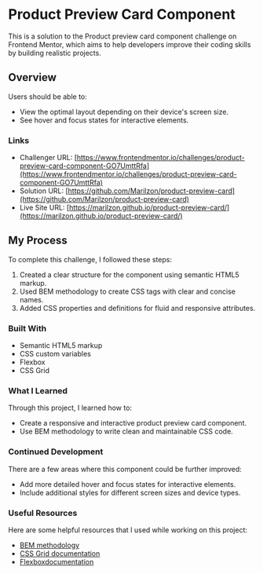 # Product Preview Card Component

This is a solution to the Product preview card component challenge on Frontend Mentor, which aims to help developers improve their coding skills by building realistic projects.

## Overview

Users should be able to:

- View the optimal layout depending on their device's screen size.
- See hover and focus states for interactive elements.

### Links
- Challenger URL: [https://www.frontendmentor.io/challenges/product-preview-card-component-GO7UmttRfa](https://www.frontendmentor.io/challenges/product-preview-card-component-GO7UmttRfa)
- Solution URL: [https://github.com/Marilzon/product-preview-card](https://github.com/Marilzon/product-preview-card)
- Live Site URL: [https://marilzon.github.io/product-preview-card/](https://marilzon.github.io/product-preview-card/)

## My Process

To complete this challenge, I followed these steps:

1. Created a clear structure for the component using semantic HTML5 markup.
2. Used BEM methodology to create CSS tags with clear and concise names.
3. Added CSS properties and definitions for fluid and responsive attributes.

### Built With

- Semantic HTML5 markup
- CSS custom variables
- Flexbox
- CSS Grid

### What I Learned

Through this project, I learned how to:

- Create a responsive and interactive product preview card component.
- Use BEM methodology to write clean and maintainable CSS code.

### Continued Development

There are a few areas where this component could be further improved:

- Add more detailed hover and focus states for interactive elements.
- Include additional styles for different screen sizes and device types.

### Useful Resources

Here are some helpful resources that I used while working on this project:

- [BEM methodology](https://en.bem.info/methodology/)
- [CSS Grid documentation](https://developer.mozilla.org/en-US/docs/)
- [Flexboxdocumentation](https://developer.mozilla.org/en-US/docs/Learn/CSS/CSS_layout/Flexbox)
